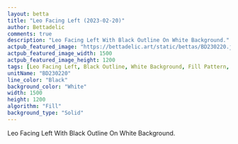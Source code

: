 ```yaml
---
layout: betta
title: "Leo Facing Left (2023-02-20)"
author: Bettadelic
comments: true
description: "Leo Facing Left With Black Outline On White Background."
actpub_featured_image: "https://bettadelic.art/static/bettas/BD230220.jpg"
actpub_featured_image_width: 1500
actpub_featured_image_height: 1200
tags: [Leo Facing Left, Black Outline, White Background, Fill Pattern, February 2023, Solid Background Pattern]
unitName: "BD230220"
line_color: "Black"
background_color: "White"
width: 1500
height: 1200
algorithm: "Fill"
background_type: "Solid"
---
```


Leo Facing Left With Black Outline On White Background.
